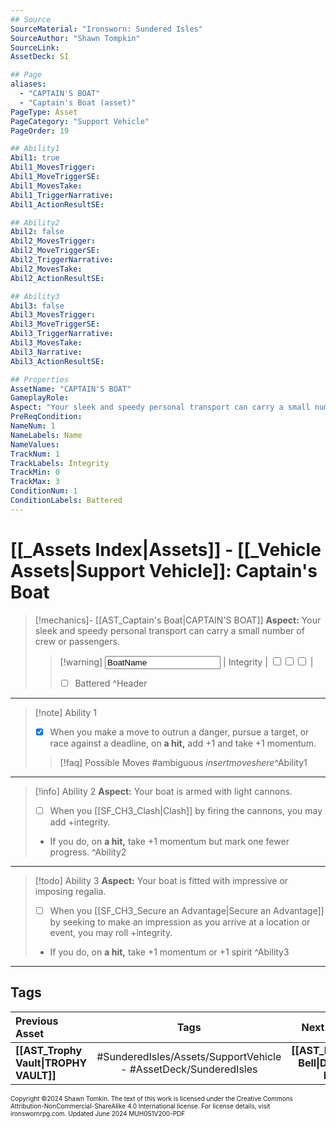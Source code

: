 ```yaml
---
## Source
SourceMaterial: "Ironsworn: Sundered Isles"
SourceAuthor: "Shawn Tompkin"
SourceLink: 
AssetDeck: SI

## Page
aliases:
  - "CAPTAIN'S BOAT"
  - "Captain's Boat (asset)"
PageType: Asset
PageCategory: "Support Vehicle"
PageOrder: 19

## Ability1
Abil1: true
Abil1_MovesTrigger: 
Abil1_MoveTriggerSE: 
Abil1_MovesTake: 
Abil1_TriggerNarrative: 
Abil1_ActionResultSE: 

## Ability2
Abil2: false
Abil2_MovesTrigger: 
Abil2_MoveTriggerSE: 
Abil2_TriggerNarrative: 
Abil2_MovesTake: 
Abil2_ActionResultSE: 

## Ability3
Abil3: false
Abil3_MovesTrigger: 
Abil3_MoveTriggerSE: 
Abil3_TriggerNarrative: 
Abil3_MovesTake: 
Abil3_Narrative: 
Abil3_ActionResultSE: 

## Properties
AssetName: "CAPTAIN'S BOAT"
GameplayRole: 
Aspect: "Your sleek and speedy personal transport can carry a small number of crew or passengers."
PreReqCondition: 
NameNum: 1
NameLabels: Name
NameValues: 
TrackNum: 1
TrackLabels: Integrity
TrackMin: 0
TrackMax: 3
ConditionNum: 1
ConditionLabels: Battered
---
```

# [[_Assets Index|Assets]] - [[_Vehicle Assets|Support Vehicle]]: Captain's Boat

> [!mechanics]- [[AST_Captain's Boat|CAPTAIN'S BOAT]]
> **Aspect:** Your sleek and speedy personal transport can carry a small number of crew or passengers.
> > [!warning] <input type=texbox value="BoatName"> | Integrity | <input type="checkbox" /><input type="checkbox" /><input type="checkbox" /> |
> > - [ ] Battered ^Header
 ___
> [!note] Ability 1
> - [x] When you make a move to outrun a danger, pursue a target, or race against a deadline, on **a hit,** add +1 and take +1 momentum. 
> > [!faq] Possible Moves
> > #ambiguous _insertmoveshere_^Ability1
___
> [!info] Ability 2
> **Aspect:** Your boat is armed with light cannons.
> - [ ] When you [[SF_CH3_Clash|Clash]] by firing the cannons, you may add +integrity.
> - If you do, on **a hit,** take +1 momentum but mark one fewer progress. ^Ability2
___
> [!todo] Ability 3
> **Aspect:** Your boat is fitted with impressive or imposing regalia.
> - [ ] When you [[SF_CH3_Secure an Advantage|Secure an Advantage]] by seeking to make an impression as you arrive at a location or event, you may roll +integrity.
> - If you do, on **a hit,** take +1 momentum or +1 spirit ^Ability3
___
## Tags

| Previous Asset | Tags | Next Asset |
| :--- | :---: | ---: |
| **[[AST_Trophy Vault\|TROPHY VAULT]]** | #SunderedIsles/Assets/SupportVehicle - #AssetDeck/SunderedIsles | **[[AST_Diving Bell\|DIVING BELL]]** |

<font size=-2>Copyright ©2024 Shawn Tomkin. The text of this work is licensed under the Creative Commons Attribution-NonCommercial-ShareAlike 4.0 International license. For license details, visit ironswornrpg.com. Updated June 2024 MUH051V200-PDF</font>